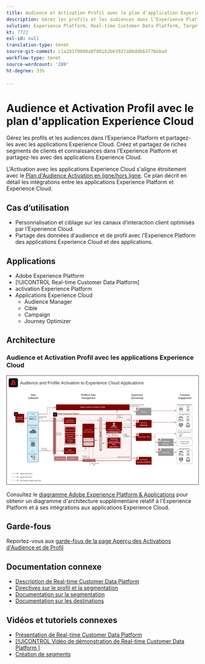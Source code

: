 ```yaml
---
title: Audience et Activation Profil avec le plan d'application Experience Cloud
description: Gérez les profils et les audiences dans l’Experience Platform et partagez-les avec les applications Experience Cloud.
solution: Experience Platform, Real-time Customer Data Platform, Target, Audience Manager, Analytics, Experience Cloud Services
kt: 7722
exl-id: null
translation-type: tm+mt
source-git-commit: c1a281f0808a0f081b2b63927a8bddb6377bbbad
workflow-type: tm+mt
source-wordcount: '289'
ht-degree: 33%

---
```


# Audience et Activation Profil avec le plan d&#39;application Experience Cloud

Gérez les profils et les audiences dans l’Experience Platform et partagez-les avec les applications Experience Cloud. Créez et partagez de riches segments de clients et connaissances dans l’Experience Platform et partagez-les avec des applications Experience Cloud.

L&#39;Activation avec les applications Experience Cloud s&#39;aligne étroitement avec le [Plan d&#39;Audience Activation en ligne/hors ligne](online-offline.md). Ce plan décrit en détail les intégrations entre les applications Experience Platform et Experience Cloud.

## Cas d’utilisation

* Personnalisation et ciblage sur les canaux d’interaction client optimisés par l’Experience Cloud.
* Partage des données d&#39;audience et de profil avec l&#39;Experience Platform des applications Experience Cloud et des applications.

## Applications

* Adobe Experience Platform
* [!UICONTROL Real-time Customer Data Platform]
* activation Experience Platform
* Applications Experience Cloud
   * Audience Manager
   * Cible
   * Campaign
   * Journey Optimizer

## Architecture

### Audience et Activation Profil avec les applications Experience Cloud

<img src="assets/activation+apps.svg" alt="Architecture de référence pour l'Activation d'Audience et de Profil avec les applications Experience Cloud" style="border:1px solid #4a4a4a" />

Consultez le [diagramme Adobe Experience Platform &amp; Applications](https://experienceleague.adobe.com/docs/blueprints-learn/architecture/architecture-overview/platform-applications.html) pour obtenir un diagramme d&#39;architecture supplémentaire relatif à l&#39;Experience Platform et à ses intégrations aux applications Experience Cloud.

## Garde-fous

Reportez-vous aux [garde-fous de la page Aperçu des Activations d&#39;Audience et de Profil](overview.md)

## Documentation connexe

* [Description de Real-time Customer Data Platform](https://helpx.adobe.com/fr/legal/product-descriptions/real-time-customer-data-platform.html)
* [Directives sur le profil et la segmentation](https://experienceleague.adobe.com/docs/experience-platform/profile/guardrails.html?lang=fr)
* [Documentation sur la segmentation](https://experienceleague.adobe.com/docs/experience-platform/segmentation/api/streaming-segmentation.html?lang=fr)
* [Documentation sur les destinations](https://experienceleague.adobe.com/docs/experience-platform/destinations/catalog/overview.html?lang=fr)

## Vidéos et tutoriels connexes

* [Présentation de Real-time Customer Data Platform ](https://experienceleague.adobe.com/docs/platform-learn/tutorials/application-services/rtcdp/understanding-the-real-time-customer-data-platform.html?lang=fr)
* [[!UICONTROL Vidéo de démonstration de Real-time Customer Data Platform ]](https://experienceleague.adobe.com/docs/platform-learn/tutorials/application-services/rtcdp/demo.html?lang=fr)
* [Création de segments](https://experienceleague.adobe.com/docs/platform-learn/tutorials/segments/create-segments.html?lang=fr)
